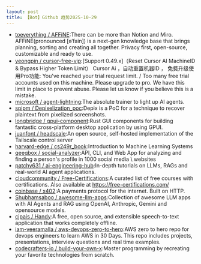 ```yaml
---
layout: post
title: 【Bot】Github 趋势2025-10-29
---
```


* [toeverything / AFFiNE](https://github.com/toeverything/AFFiNE):There can be more than Notion and Miro. AFFiNE(pronounced [ə‘fain]) is a next-gen knowledge base that brings planning, sorting and creating all together. Privacy first, open-source, customizable and ready to use.
* [yeongpin / cursor-free-vip](https://github.com/yeongpin/cursor-free-vip):[Support 0.49.x]（Reset Cursor AI MachineID & Bypass Higher Token Limit） Cursor Ai ，自动重置机器ID ， 免费升级使用Pro功能: You've reached your trial request limit. / Too many free trial accounts used on this machine. Please upgrade to pro. We have this limit in place to prevent abuse. Please let us know if you believe this is a mistake.
* [microsoft / agent-lightning](https://github.com/microsoft/agent-lightning):The absolute trainer to light up AI agents.
* [spipm / Depixelization_poc](https://github.com/spipm/Depixelization_poc):Depix is a PoC for a technique to recover plaintext from pixelized screenshots.
* [longbridge / gpui-component](https://github.com/longbridge/gpui-component):Rust GUI components for building fantastic cross-platform desktop application by using GPUI.
* [juanfont / headscale](https://github.com/juanfont/headscale):An open source, self-hosted implementation of the Tailscale control server
* [harvard-edge / cs249r_book](https://github.com/harvard-edge/cs249r_book):Introduction to Machine Learning Systems
* [qeeqbox / social-analyzer](https://github.com/qeeqbox/social-analyzer):API, CLI, and Web App for analyzing and finding a person's profile in 1000 social media \ websites
* [patchy631 / ai-engineering-hub](https://github.com/patchy631/ai-engineering-hub):In-depth tutorials on LLMs, RAGs and real-world AI agent applications.
* [cloudcommunity / Free-Certifications](https://github.com/cloudcommunity/Free-Certifications):A curated list of free courses with certifications. Also available at https://free-certifications.com/
* [coinbase / x402](https://github.com/coinbase/x402):A payments protocol for the internet. Built on HTTP.
* [Shubhamsaboo / awesome-llm-apps](https://github.com/Shubhamsaboo/awesome-llm-apps):Collection of awesome LLM apps with AI Agents and RAG using OpenAI, Anthropic, Gemini and opensource models.
* [cjpais / Handy](https://github.com/cjpais/Handy):A free, open source, and extensible speech-to-text application that works completely offline.
* [iam-veeramalla / aws-devops-zero-to-hero](https://github.com/iam-veeramalla/aws-devops-zero-to-hero):AWS zero to hero repo for devops engineers to learn AWS in 30 Days. This repo includes projects, presentations, interview questions and real time examples.
* [codecrafters-io / build-your-own-x](https://github.com/codecrafters-io/build-your-own-x):Master programming by recreating your favorite technologies from scratch.

